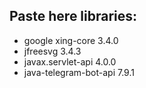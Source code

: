 ## Paste here libraries:

- google xing-core 3.4.0
- jfreesvg 3.4.3
- javax.servlet-api 4.0.0
- java-telegram-bot-api 7.9.1